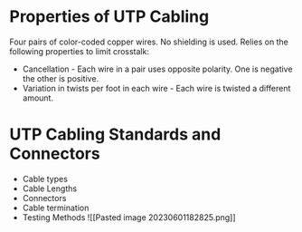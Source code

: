 # Properties of UTP Cabling

Four pairs of color-coded copper wires.
No shielding is used.
Relies on the following properties to limit crosstalk:
- Cancellation - Each wire in a pair uses opposite polarity. One is negative the other is positive.
- Variation in twists per foot in each wire - Each wire is twisted a different amount.

# UTP Cabling Standards and Connectors

- Cable types
- Cable Lengths
- Connectors
- Cable termination
- Testing Methods
![[Pasted image 20230601182825.png]]